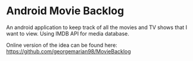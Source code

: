 # Android Movie Backlog

An android application to keep track of all the movies and TV shows that I want to view. Using IMDB API for media database.

Online version of the idea can be found here: https://github.com/georgemarian98/MovieBacklog